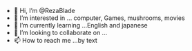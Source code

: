 - 👋 Hi, I’m @RezaBlade
- 👀 I’m interested in ... computer, Games, mushrooms, movies
- 🌱 I’m currently learning ...English and japanese
- 💞️ I’m looking to collaborate on ...
- 📫 How to reach me ...by text

<!---
RezaBlade1/RezaBlade1 is a ✨ special ✨ repository because its `README.md` (this file) appears on your GitHub profile.
You can click the Preview link to take a look at your changes.
--->
